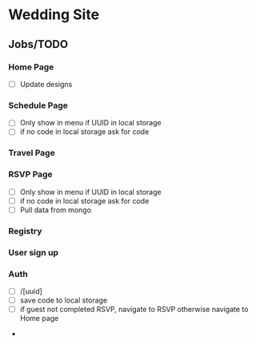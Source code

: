 # Wedding Site

## Jobs/TODO

### Home Page

- [ ] Update designs

### Schedule Page

- [ ] Only show in menu if UUID in local storage
- [ ] if no code in local storage ask for code

### Travel Page

### RSVP Page

- [ ] Only show in menu if UUID in local storage
- [ ] if no code in local storage ask for code
- [ ] Pull data from mongo

### Registry

### User sign up

### Auth

- [ ] /[uuid]
- [ ] save code to local storage
- [ ] if guest not completed RSVP, navigate to RSVP otherwise navigate to Home page
-
